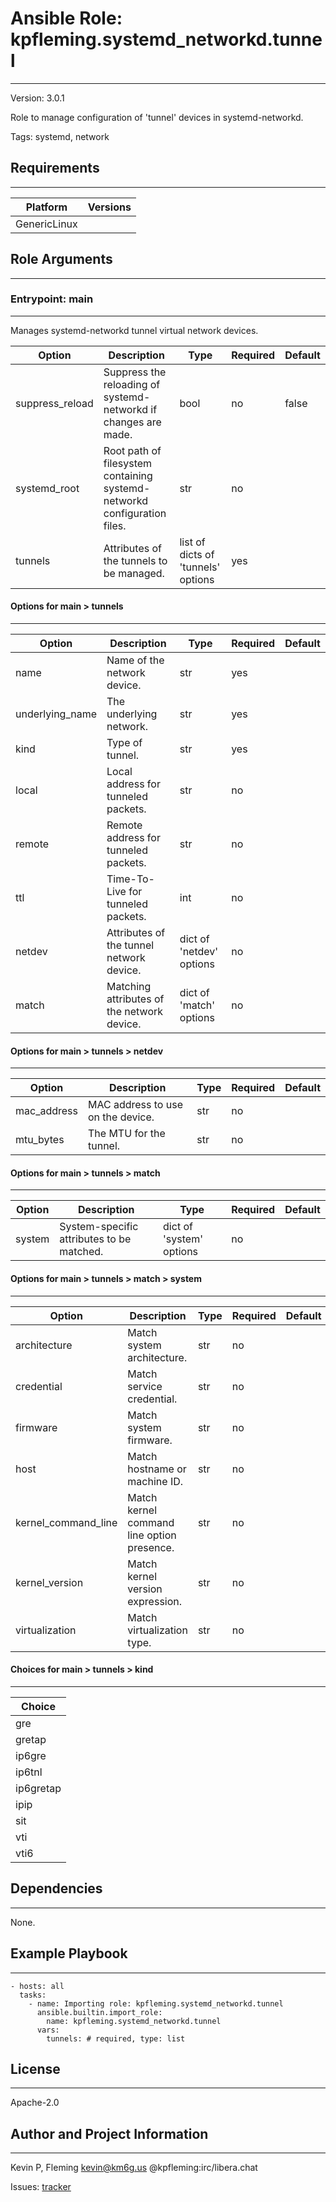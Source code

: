 <!-- BEGIN_ANSIBLE_DOCS -->
# Ansible Role: kpfleming.systemd_networkd.tunnel
---
Version: 3.0.1

Role to manage configuration of 'tunnel' devices in systemd-networkd.

Tags: systemd, network

## Requirements
---
| Platform | Versions |
| -------- | -------- |
| GenericLinux |  |

## Role Arguments
---
### Entrypoint: main
---
Manages systemd-networkd tunnel virtual network devices.

|Option|Description|Type|Required|Default|
|---|---|---|---|---|
| suppress_reload | Suppress the reloading of systemd-networkd if changes are made. | bool | no | false |
| systemd_root | Root path of filesystem containing systemd-networkd configuration files. | str | no |  |
| tunnels | Attributes of the tunnels to be managed. | list of dicts of 'tunnels' options | yes |  |

#### Options for main > tunnels
---
|Option|Description|Type|Required|Default|
|---|---|---|---|---|
| name | Name of the network device. | str | yes |  |
| underlying_name | The underlying network. | str | yes |  |
| kind | Type of tunnel. | str | yes |  |
| local | Local address for tunneled packets. | str | no |  |
| remote | Remote address for tunneled packets. | str | no |  |
| ttl | Time-To-Live for tunneled packets. | int | no |  |
| netdev | Attributes of the tunnel network device. | dict of 'netdev' options | no |  |
| match | Matching attributes of the network device. | dict of 'match' options | no |  |

#### Options for main > tunnels > netdev
---
|Option|Description|Type|Required|Default|
|---|---|---|---|---|
| mac_address | MAC address to use on the device. | str | no |  |
| mtu_bytes | The MTU for the tunnel. | str | no |  |

#### Options for main > tunnels > match
---
|Option|Description|Type|Required|Default|
|---|---|---|---|---|
| system | System-specific attributes to be matched. | dict of 'system' options | no |  |

#### Options for main > tunnels > match > system
---
|Option|Description|Type|Required|Default|
|---|---|---|---|---|
| architecture | Match system architecture. | str | no |  |
| credential | Match service credential. | str | no |  |
| firmware | Match system firmware. | str | no |  |
| host | Match hostname or machine ID. | str | no |  |
| kernel_command_line | Match kernel command line option presence. | str | no |  |
| kernel_version | Match kernel version expression. | str | no |  |
| virtualization | Match virtualization type. | str | no |  |

#### Choices for main > tunnels > kind
---
|Choice|
|---|
| gre |
| gretap |
| ip6gre |
| ip6tnl |
| ip6gretap |
| ipip |
| sit |
| vti |
| vti6 |


## Dependencies
---
None.

## Example Playbook
---
```
- hosts: all
  tasks:
    - name: Importing role: kpfleming.systemd_networkd.tunnel
      ansible.builtin.import_role:
        name: kpfleming.systemd_networkd.tunnel
      vars:
        tunnels: # required, type: list
```

## License
---
Apache-2.0

## Author and Project Information
---
Kevin P, Fleming <kevin@km6g.us> @kpfleming:irc/libera.chat

Issues: [tracker](https://github.com/kpfleming/ansible-systemd-networkd/issues)
<!-- END_ANSIBLE_DOCS -->
